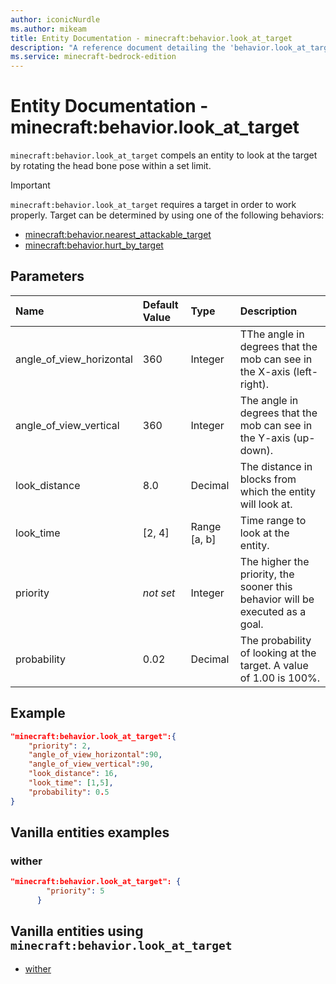 ```yaml
---
author: iconicNurdle
ms.author: mikeam
title: Entity Documentation - minecraft:behavior.look_at_target
description: "A reference document detailing the 'behavior.look_at_target' entity goal"
ms.service: minecraft-bedrock-edition
---
```


# Entity Documentation - minecraft:behavior.look_at_target

`minecraft:behavior.look_at_target` compels an entity to look at the target by rotating the head bone pose within a set limit.

> [!IMPORTANT]
> `minecraft:behavior.look_at_target` requires a target in order to work properly. Target can be determined by using one of the following behaviors:
>
>- [minecraft:behavior.nearest_attackable_target](minecraftBehavior_nearest_attackable_target.md)
>- [minecraft:behavior.hurt_by_target](minecraftBehavior_hurt_by_target.md)

## Parameters

|Name |Default Value  |Type  |Description  |
|:----------|:----------|:----------|:----------|
|angle_of_view_horizontal| 360| Integer| TThe angle in degrees that the mob can see in the X-axis (left-right).|
|angle_of_view_vertical| 360| Integer| The angle in degrees that the mob can see in the Y-axis (up-down). |
|look_distance| 8.0| Decimal| The distance in blocks from which the entity will look at. |
|look_time| [2, 4]| Range [a, b]| Time range to look at the entity. |
| priority|*not set*|Integer|The higher the priority, the sooner this behavior will be executed as a goal.|
|probability| 0.02|  Decimal| The probability of looking at the target. A value of 1.00 is 100%. |

## Example

```json
"minecraft:behavior.look_at_target":{
    "priority": 2,
    "angle_of_view_horizontal":90,
    "angle_of_view_vertical":90,
    "look_distance": 16,
    "look_time": [1,5],
    "probability": 0.5
}
```

## Vanilla entities examples

### wither

```json
"minecraft:behavior.look_at_target": {
        "priority": 5
      }
```

## Vanilla entities using `minecraft:behavior.look_at_target`

- [wither](../../../../Source/VanillaBehaviorPack_Snippets/entities/wither.md)
